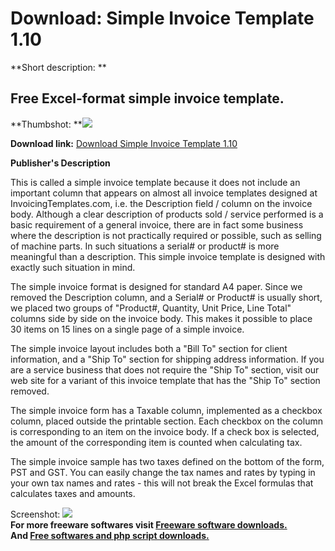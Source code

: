 # Download: Simple Invoice Template 1.10

**Short description: **

## Free Excel-format simple invoice template.

  
**Thumbshot: **![](http://www.freewarefiles.com/screenshot/simpinvtemplate_md.jpg)   
  
**Download link:** [Download Simple Invoice Template 1.10](http://freesoftwares.boysofts.com/Simple-Invoice-Template_program_96418.html)  
  

**Publisher's Description**  
  

This is called a simple invoice template because it does not include an
important column that appears on almost all invoice templates designed at
InvoicingTemplates.com, i.e. the Description field / column on the invoice
body. Although a clear description of products sold / service performed is a
basic requirement of a general invoice, there are in fact some business where
the description is not practically required or possible, such as selling of
machine parts. In such situations a serial# or product# is more meaningful
than a description. This simple invoice template is designed with exactly such
situation in mind.

The simple invoice format is designed for standard A4 paper. Since we removed
the Description column, and a Serial# or Product# is usually short, we placed
two groups of "Product#, Quantity, Unit Price, Line Total" columns side by
side on the invoice body. This makes it possible to place 30 items on 15 lines
on a single page of a simple invoice.

The simple invoice layout includes both a "Bill To" section for client
information, and a "Ship To" section for shipping address information. If you
are a service business that does not require the "Ship To" section, visit our
web site for a variant of this invoice template that has the "Ship To" section
removed.

The simple invoice form has a Taxable column, implemented as a checkbox
column, placed outside the printable section. Each checkbox on the column is
corresponding to an item on the invoice body. If a check box is selected, the
amount of the corresponding item is counted when calculating tax.

The simple invoice sample has two taxes defined on the bottom of the form, PST
and GST. You can easily change the tax names and rates by typing in your own
tax names and rates - this will not break the Excel formulas that calculates
taxes and amounts.

  
  
Screenshot: ![](http://www.freewarefiles.com/screenshot/simpinvtemplate.jpg)  
**For more freeware softwares visit [Freeware software downloads.](http://freesoftwares.boysofts.com/)**   
**And [Free softwares and php script downloads.](http://www.boysofts.com/)**


